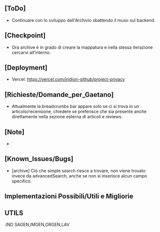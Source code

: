 ## [ToDo]
- Continuare con lo sviluppo dell'Archivio sbattendo il muso sul backend.
## [Checkpoint]
- Ora archive è in grado di creare la mappatura e nella stessa iterazione cercarvi all'interno. 
## [Deployment]
- Vercel: https://vercel.com/iridion-github/project-privacy
## [Richieste/Domande_per_Gaetano]
- Attualmente la breadcrumbs bar appare solo se ci si trova in un articolo/recensione, chiedere se preferisce che sia presente anche direttamente nella sezione esterna di articoli e reviews.
## [Note]
- 
## [Known_Issues/Bugs]
- [archive] Ciò che simple search riesce a trovare, non viene trovato invece da advancedSearch, anche se non si inserisce alcun campo specifico. 
## Implementazioni Possibili/Utili e Migliorie



## UTILS
.IND SAGEN,IMGEN,ORGEN,LAV
